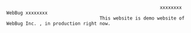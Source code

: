                                                             xxxxxxxx WebBug xxxxxxxx
                                      This website is demo website of WebBug Inc. , in production right now.
